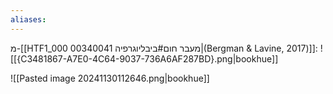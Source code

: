 ```yaml
---
aliases:
---
```

מ-[[HTF1_000 00340041 מעבר חום#ביבליוגרפיה|(Bergman & Lavine, 2017)]]:
![[{C3481867-A7E0-4C64-9037-736A6AF287BD}.png|bookhue]]

![[Pasted image 20241130112646.png|bookhue]]

